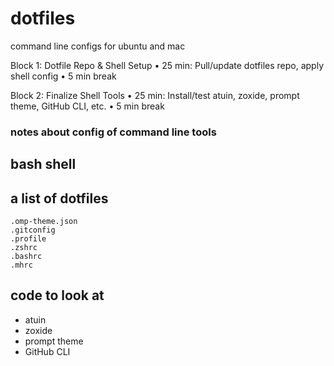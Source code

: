 # dotfiles
command line configs for ubuntu and mac

Block 1: Dotfile Repo & Shell Setup
• 25 min: Pull/update dotfiles repo, apply shell config
• 5 min break

Block 2: Finalize Shell Tools
• 25 min: Install/test atuin, zoxide, prompt theme, GitHub CLI, etc.
• 5 min break



### notes about config of command line tools

## bash shell



## a list of dotfiles
```
.omp-theme.json
.gitconfig
.profile
.zshrc
.bashrc
.mhrc
```

## code to look at

* atuin
* zoxide
* prompt theme
* GitHub CLI
  